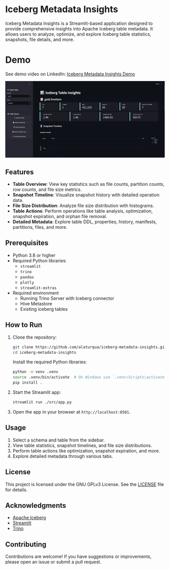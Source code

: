 # Iceberg Metadata Insights

Iceberg Metadata Insights is a Streamlit-based application designed to provide comprehensive insights into Apache Iceberg table metadata. It allows users to analyze, optimize, and explore Iceberg table statistics, snapshots, file details, and more.

# Demo
See demo video on LinkedIn: [Iceberg Metadata Insights Demo](https://www.linkedin.com/posts/isainalcik_opensource-apacheiceberg-trino-activity-7313174195268444160-Dn3L?utm_source=share&utm_medium=member_desktop&rcm=ACoAAAy1qYIBiVCMD34GF_PLP6AL-kOpMZ8AWCA)


[![LinkedIn Post](./demo/screenshot.png)](https://www.linkedin.com/posts/isainalcik_opensource-apacheiceberg-trino-activity-7313174195268444160-Dn3L?utm_source=share&utm_medium=member_desktop&rcm=ACoAAAy1qYIBiVCMD34GF_PLP6AL-kOpMZ8AWCA)

## Features

- **Table Overview**: View key statistics such as file counts, partition counts, row counts, and file size metrics.
- **Snapshot Timeline**: Visualize snapshot history with detailed operation data.
- **File Size Distribution**: Analyze file size distribution with histograms.
- **Table Actions**: Perform operations like table analysis, optimization, snapshot expiration, and orphan file removal.
- **Detailed Metadata**: Explore table DDL, properties, history, manifests, partitions, files, and more.

## Prerequisites

- Python 3.8 or higher
- Required Python libraries:
  - `streamlit`
  - `trino`
  - `pandas`
  - `plotly`
  - `streamlit-extras`
- Required environment
  - Running Trino Server with Iceberg connector
  - Hive Metastore
  - Existing iceberg tables

## How to Run

1. Clone the repository:
   ```bash
   git clone https://github.com/alaturqua/iceberg-metadata-insights.git
   cd iceberg-metadata-insights
   ```
   Install the required Python libraries:
   ```bash
   python -m venv .venv
   source .venv/bin/activate  # On Windows use `.venv\Scripts\activate`
   pip install .
   ```

2. Start the Streamlit app:
   ```bash
   streamlit run ./src/app.py
   ```

3. Open the app in your browser at `http://localhost:8501`.

## Usage

1. Select a schema and table from the sidebar.
2. View table statistics, snapshot timelines, and file size distributions.
3. Perform table actions like optimization, snapshot expiration, and more.
4. Explore detailed metadata through various tabs.


## License

This project is licensed under the GNU GPLv3 License. See the [LICENSE](LICENSE) file for details.

## Acknowledgments

- [Apache Iceberg](https://iceberg.apache.org/)
- [Streamlit](https://streamlit.io/)
- [Trino](https://trino.io/)

## Contributing
Contributions are welcome! If you have suggestions or improvements, please open an issue or submit a pull request.